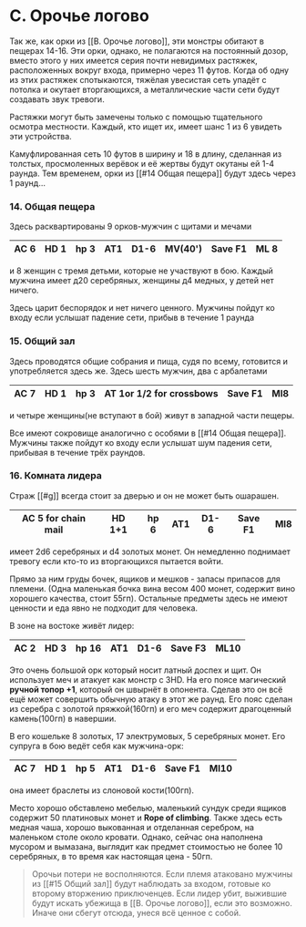# C. Орочье логово
Так же, как орки из [[B. Орочье логово]], эти монстры обитают в пещерах 14-16. Эти орки, однако, не полагаются на постоянный дозор, вместо этого у них имеется серия почти невидимых растяжек, расположенных вокруг входа, примерно через 11 футов. Когда об одну из этих растяжек спотыкаются, тяжёлая увесистая сеть упадёт с потолка и окутает вторгающихся, а металлические части сети будут создавать звук тревоги.

Растяжки могут быть замечены только с помощью тщательного осмотра местности. Каждый, кто ищет их, имеет шанс 1 из 6 увидеть эти устройства. 

Камуфлированная сеть 10 футов в ширину и 18 в длину, сделанная из толстых, просмоленных верёвок и её жертвы будут окутаны ей 1-4 раунда. Тем временем, орки из [[#14 Общая пещера]] будут здесь через 1 раунд...

### 14. Общая пещера
Здесь расквартированы 9 орков-мужчин с щитами и мечами

| AC 6|  HD 1|  hp 3|  AT1|  D1-6|  MV(40')|  Save F1|  ML 8| 
-----| --------| -----| ---| ------| -------| ----------| -------

и 8 женщин с тремя детьми, которые не участвуют в бою. Каждый мужчина имеет д20 серебряных, женщины д4 медных, у детей нет ничего.

Здесь царит беспорядок и нет ничего ценного. Мужчины пойдут ко входу если услышат падение сети, прибыв в течение 1 раунда
### 15. Общий зал
Здесь проводятся общие собрания и пища, судя по всему, готовится и употребляется здесь же. Здесь шесть мужчин, два с арбалетами 

| AC 7 |HD 1| hp 3|AT 1or 1/2 for crossbows| Save F1| Ml8
-----|------|-----|---------------------------|------|--------
и четыре женщины(не вступают в бой) живут в западной части пещеры.

Все имеют сокровище аналогично с особями в [[#14 Общая пещера]]. Мужчины также пойдут ко входу если услышат шум падения сети, прибывая в течение трёх раундов.
### 16. Комната лидера
Страж [[#g]] всегда стоит за дверью и он не может быть ошарашен. 

| AC 5 for chain mail| HD 1+1| hp 6|AT1| D1-6| Save F1| Ml8
-------------|---------------|------|---|-----|---------|-------
имеет 2d6 серебряных и d4 золотых монет. Он немедленно поднимает тревогу если кто-то из вторгающихся пытается войти. 

Прямо за ним груды бочек, ящиков и мешков - запасы припасов для племени. (Одна маленькая бочка вина весом 400 монет, содержит вино хорошего качества, стоит 55гп). Остальные предметы здесь не имеют ценности и еда явно не подходит для человека.

В зоне на востоке живёт лидер:

| AC 2|  HD 3|  hp 16|  AT1|  D1-6|  Save F3|  ML10
-----| -------| ------| ----| ------| ---------| --------
Это очень большой орк который носит латный доспех и щит. Он использует меч и атакует как монстр с 3HD. На его поясе магический **ручной топор +1**, который он швырнёт в опонента. Сделав это он всё ещё может совершить обычную атаку в этот же раунд. Его пояс сделан из серебра с золотой пряжкой(160гп) и его меч содержит драгоценный камень(100гп) в навершии.

В его кошельке 8 золотых, 17 электрумовых, 5 серебряных монет. Его супруга в бою ведёт себя как мужчина-орк:

| AC 7|  HD 1|  hp 5|  AT1| D1-6|  Save F1|  Ml10 
----| -------| ------| ----| -----| ---------| ------
она имеет браслеты из слоновой кости(100гп). 

Место хорошо обставлено мебелью, маленький сундук среди ящиков содержит 50 платиновых монет и **Rope of climbing**. Также здесь есть медная чаша, хорошо выкованная и отделанная серебром, на маленьком столе около кровати. Однако, сейчас она наполнена мусором и вымазана, выглядит как предмет стоимостью не более 10 серебряных, в то время как настоящая цена - 50гп.

>Орочьи потери не восполняются. Если племя атаковано мужчины из [[#15 Общий зал]] будут наблюдать за входом, готовые ко второму вторжению приключенцев. Если лидер убит, выжившие будут искать убежища в [[B. Орочье логово]], если это возможно. Иначе они сбегут отсюда, унеся всё ценное с собой.